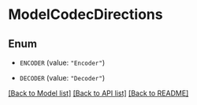 # ModelCodecDirections

## Enum


* `ENCODER` (value: `"Encoder"`)

* `DECODER` (value: `"Decoder"`)


[[Back to Model list]](../README.md#documentation-for-models) [[Back to API list]](../README.md#documentation-for-api-endpoints) [[Back to README]](../README.md)



